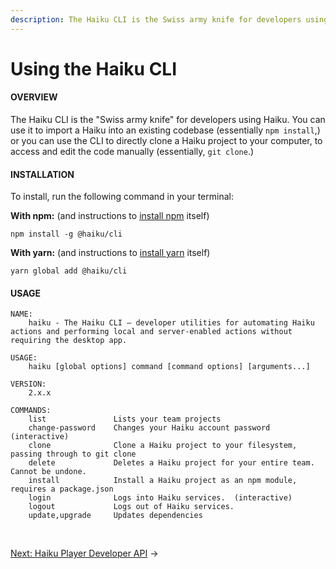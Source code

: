 ```yaml
---
description: The Haiku CLI is the Swiss army knife for developers using Haiku. You can use it to import a Haiku into an existing codebase (using npm install) or you can use the CLI to perform advanced operations on your local machine.
---
```


# Using the Haiku CLI

#### OVERVIEW

The Haiku CLI is the "Swiss army knife" for developers using Haiku.  You can use it to import a Haiku into an existing codebase (essentially `npm install`,) or you can use the CLI to directly clone a Haiku project to your computer, to access and edit the code manually (essentially, `git clone`.)


#### INSTALLATION

To install, run the following command in your terminal:

**With npm:** (and instructions to [install npm](https://www.npmjs.com/get-npm) itself)

`npm install -g @haiku/cli`

**With yarn:** (and instructions to [install yarn](https://yarnpkg.com/lang/en/docs/install/) itself)

`yarn global add @haiku/cli`


#### USAGE

```
NAME:
    haiku - The Haiku CLI — developer utilities for automating Haiku actions and performing local and server-enabled actions without requiring the desktop app.

USAGE:
    haiku [global options] command [command options] [arguments...]

VERSION:
    2.x.x

COMMANDS:
    list               Lists your team projects
    change-password    Changes your Haiku account password (interactive)
    clone              Clone a Haiku project to your filesystem, passing through to git clone
    delete             Deletes a Haiku project for your entire team.  Cannot be undone.
    install            Install a Haiku project as an npm module, requires a package.json
    login              Logs into Haiku services.  (interactive)
    logout             Logs out of Haiku services.
    update,upgrade     Updates dependencies
```

<br>

[Next: Haiku Player Developer API](/embedding-and-using-haiku/haiku-player-api.md) &rarr;
